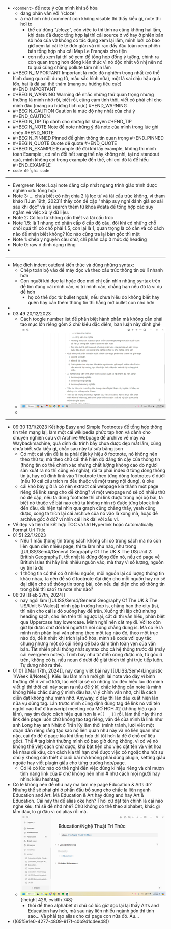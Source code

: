 - `<comment>` để note ý của mình khi số hóa
	- đang phân vân với '/cloze'
	- à mà hình như comment còn không visable thì thấy kiểu gì, note thì hơi to
		- thế cứ dùng "/cloze", còn việc to thì tính ra cũng không hại lắm, khi data đã được tổng hợp lại thì cái source ở vở hay ở phiên bản số hóa của vở không có tác dụng xem lại lắm, mình lười có bao giờ xem lại cái lẻ tẻ đơn giản và rời rạc đấy đâu toàn xem phiên bản tổng hợp như cái Map Le Français cho tiện
		- còn nếu xem lại thì sẽ xem để tổng hợp đống ý tưởng, chính ra còn quan trọng hơn đống kiến thức vì nó độc nhất vô nhị nên nó to quá cũng chẳng pollute tầm nhìn lắm
- #+BEGIN_IMPORTANT
  Important là mức độ nghiêm trọng nhất (có thể hình dung qua nội dung từ, màu sắc hình nữa), một là sai chịu hậu quả lớn, hai là đã sai thê thảm (mang xu hướng tiêu cực)
  #+END_IMPORTANT
- #+BEGIN_WARNING
  Warning để nhắc những thứ quan trọng nhưng thường là mình nhớ rồi, biết rồi, cũng cảm tính thôi, viết có phải chỉ cho mình đâu (mang xu hướng tích cực)
  #+END_WARNING
- #+BEGIN_CAUTION
  Caution là mức độ nhẹ nhất của chú ý
  #+END_CAUTION
- #+BEGIN_TIP
  Tip dành cho những lời khuyên
  #+END_TIP
- #+BEGIN_NOTE
  Note để note những ý đã note của mình trong lúc ghi chép
  #+END_NOTE
- #+BEGIN_PINNED
  Pinned để ghim thông tin quan trọng 
  #+END_PINNED
- #+BEGIN_QUOTE
  Quote để quote
  #+END_QUOTE
- #+BEGIN_EXAMPLE
  Example để đôi khi lấy example, không thì mình toàn Example:, có nên đổi hết sang thế này không nhỉ, tại nó standout quá, mình không coi trọng example đến thế, chỉ coi đó là để hiểu
  #+END_EXAMPLE
- `code để ghi code`
- ---
- Evergreen Note: Loại note đẳng cấp nhất ngang trình giáo trình được nghiên cứu tổng hợp
- Note 3: ... chưa biết có nên chia 2 là lọc từ và tái cấu trúc không, vì tham khảo [[Jun 19th, 2023]] thấy còn đề cập "nhập suy nghĩ đánh giá sơ sài sau khi đọc" và sẽ search thêm từ khóa #data để tổng hợp các suy ngẫm về việc xử lý dữ liệu.
- Note 2: Có lọc từ không cần thiết và tái cấu trúc
- Note 1.5: là 1 nhưng có phân cấp ở cấp độ câu, đôi khi có những chỗ chối quá thì có chỗ phải 1.5, còn lại là 1, quan trọng là có cần và có cách nào để nhận biết không? lúc nào cũng tra lại bản gốc thì mệt
- Note 1: chép y nguyên câu chữ, chỉ phân cấp ở mức độ heading
- Note 0: raw ở định dạng riêng
-
- ---
- Mục đích indent outdent kiến thức và dùng những syntax:
	- Chép toàn bộ vào để máy đọc và theo cấu trúc thông tin xử lí nhanh hơn
	- Con người khi đọc lại hoặc đọc mới chỉ cần nhìn những syntax trên để tìm đúng cái mình cần, vị trí mình cần, chẳng hạn nếu đó là ví dụ dễ hơn
		- họ có thể đọc từ bullet ngoài, nếu chưa hiểu do không biết hay quên hay cần thêm thông tin thì hẵng mở bullet con nhỏ hơn
-
- 03:49 20/12/2023
	- Cách toogle number list để phân biệt hành phần mà không cần phải tạo mục lớn riêng gồm 2 chữ kiểu đặc điểm, bàn luận này đỉnh ghê
	- ![image.png](../assets/image_1703018976141_0.png)
	-
- ---
- 09:30 13/1/2023 Kết hợp Easy and Simple Footnotes để tổng hợp thông tin trên mạng lại, làm một cái wikipedia phức tạp hơn và dành cho chuyên nghiên cứu với Archive Webpage để archive về máy và Waybackmachine, quá đỉnh dù trình bày chưa được đẹp mắt lắm, cũng chưa biết sửa kiểu gì, chắc sau này tự sửa bằng json
	- Có một cái vấn đề là ta phải đặt ký hiệu ở footnote, nó không nên theo thứ tự, mà theo chữ cái thể hiện độ đáng tin cậy của thông tin (thông tin có thể chính xác nhưng chất lượng không cao do người sản xuất ra nó thì cũng vô nghĩa), rồi ta phải index ở từng dòng thông tin à, hay cứ đính link vào 1 footnote theo từng dòng footnotes ở dưới (nếu 10 cái câu trích ra đều thuộc về một trang nội dung), ừ oke
	- cái khó bây giờ là có nên extract cái webpage kia thành một page riêng để link sang cho dễ không? vì một webpage nó sẽ có nhiều thứ nó đề cập, nếu ta dùng footnote thì chỉ link được trong nội bộ bài, ta biết nó thuộc về bài nào chứ ta không nhìn rõ được từng block link đến đâu, dù hiện tại nhìn qua graph cũng chẳng thấy, yeah cũng được, xong ta trích lại cái archive của nó vào là xong mà, hoặc để archive gốc ở đó? vì nhìn cái link dài với xấu vl.
- Về đẹp và tiện thì kết hợp TOC và Url Hyperlink hoặc Automatically Format Url Title
- 01:51 22/1/2023
	- Nếu 1 mẩu thông tin trong sách không chỉ có trong sách mà nó còn liên quan đến nhiều page, thì ta làm như nào, như trong [[ULISS/Sem4/General Geography Of The UK & The US/Unit 2: British Geography]], tốt nhất là đừng động đến nó, nếu có page về British Isles thì hãy link nhiều nguồn vào, mà thay vì số lượng, nguồn uy tín là đủ
	- 1 thông tin có thể có ở nhiều nguồn, mỗi nguồn lại có lượng thông tin khác nhau, ta nên để số ở footnote đại diện cho mỗi nguồn hay nó sẽ đại diện cho số thông tin trong bài, còn nếu đại diện cho số thông tin trong bài thì sao? ta note như nào?
- 06:39 [[Feb 27th, 2024]]
	- nay ngồi làm [[ULISS/Sem4/General Geography Of The UK & The US/Unit 5: Wales]] mình gặp trường hợp is, chẳng hạn the city (is), thì nên cho cái is đó xuống hay để trên. Xuống thì lặp chữ nhưng heading sạch, cho lên trên thì ngược lại, cắt đi thì vẫn hiểu, phân biệt qua Uppercase hay lowercase. Mình nghĩ nên cắt mẹ đi. Với to còn giữ lại được chữ đôi khi người ta nói cũng chẳng dùng is. Mà có lẽ là mình nên phân loại văn phong theo một tag nào đó, theo một trục nào đó, để ít nhất khi trích lại số hóa, mình sẽ code với quy tắc chung nhưng một số cái riêng để bảo đảm tính toàn vẹn của văn bản. Tất nhiên phải thống nhất syntax cho cả hệ thống trước đã (mấy cái evergreen notes). Trình bày như từ điển cũng được mà, từ gốc ở trên, không có is, nếu noun ở dưới để giải thích thì ghi trực tiếp luôn. Tự dưng nhớ ra thế.
- 01:01 [[Mar 17th, 2024]], nay đang viết bài này [[ULISS/Sem4/Linguistic 1/Week 8/Notes]]. Kiểu lâu lắm mình mới ghi lại note vào đây vì bình thường để ở vở cứ lười, lúc viết lại sẽ có những lúc đéo hiểu lúc đó mình viết gì thì thôi cái này scan ra nếu để ý kĩ, chắc không cần note là mình không hiểu chắc đúng ý mình đâu ha, vì ý chính vẫn nhớ, chỉ là cách diễn đạt không như mình nhớ. Anyway, ở đây thì lần đầu xuất hiện lần nữa vụ dùng tag. Lần trước mình cũng định dùng tag để link nó với tên người các thứ ở transcript meeting của MỞ HCH #2 (không hiệu quả lắm), nay tìm được cách hiệu quả hơn là `#[[   ]]` rồi, làm thế này thì nó link đến page luôn chứ không tạo tag riêng, vấn đề của mình là link như anh Long hay anh Nhật ở Trấn Kỳ làm thôi (mình tránh, lười viết một đoạn dẫn riêng rằng tạo sao nó liên quan như này và nó liên quan như nào, cái đó để ở page kia khi tổng hợp thì tốt hơn là để ở chỗ cứ liệu gốc). Thế # tag bình thường mình có bao giờ dùng không, vì có vẻ nó không thể viết cách chữ được, khá bất tiện cho việc đặt tên và viết hoa kề nhau dễ xấu, còn cách kia thì hạn chế được việc có ngoặc thu hút sự chú ý không cần thiết ở cuối bài mà không phải dùng plugin, setting giấu ngoặc hay viết plugin giấu cho từng trường hợp/page.
	- Có lẽ có lúc nào có thể nghĩ đến việc dùng kí hiệu riêng và chỉ mượn tính năng link của # chứ không nên nhìn # như cách mọi người hay nhìn: kiểu hashtag
- Có lẽ không nên để như này mà làm mẹ page Education & Arts đi? Nhưng thế sẽ phải ghi ở phần đầu bổ sung cho chắc là liên ngành Education and Art. Mà Education & Art hay dùng and hay Art & Education. Cái này thì để alias oke hơn? Thôi cứ đặt tên chính là cái nào nghe kêu, thì sẽ dễ nhớ nhé? Chứ không có thể theo alphabet, khác gì lắm đâu, lo gì đâu vì có alias rồi mà.
	- ![image.png](../assets/image_1710613299439_0.png){:height 429, :width 748}
		- thôi để theo alphabet đi chứ có lúc giờ đọc lại lại thấy Arts and Education hay hơn, mà sau này liên nhiều ngành hơn thì tính sao... Và phải tạo alias cho cả page con nữa đó. Ầu...
- ((65f5e1e0-4277-4809-917f-c0b941c4ee48))